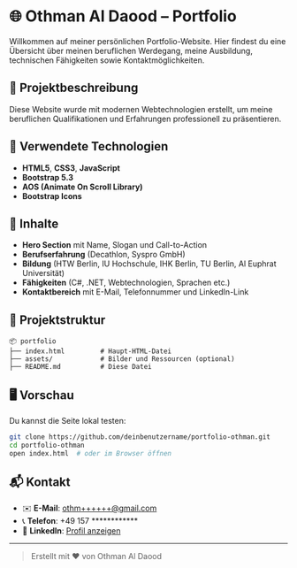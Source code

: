 
# 🌐 Othman Al Daood – Portfolio

Willkommen auf meiner persönlichen Portfolio-Website. Hier findest du eine Übersicht über meinen beruflichen Werdegang, meine Ausbildung, technischen Fähigkeiten sowie Kontaktmöglichkeiten.

## 📄 Projektbeschreibung

Diese Website wurde mit modernen Webtechnologien erstellt, um meine beruflichen Qualifikationen und Erfahrungen professionell zu präsentieren.

## 🔧 Verwendete Technologien

- **HTML5**, **CSS3**, **JavaScript**
- **Bootstrap 5.3**
- **AOS (Animate On Scroll Library)**
- **Bootstrap Icons**

## 🧭 Inhalte

- **Hero Section** mit Name, Slogan und Call-to-Action
- **Berufserfahrung** (Decathlon, Syspro GmbH)
- **Bildung** (HTW Berlin, IU Hochschule, IHK Berlin, TU Berlin, Al Euphrat Universität)
- **Fähigkeiten** (C#, .NET, Webtechnologien, Sprachen etc.)
- **Kontaktbereich** mit E-Mail, Telefonnummer und LinkedIn-Link

## 📁 Projektstruktur

```
📦 portfolio
├── index.html         # Haupt-HTML-Datei
├── assets/            # Bilder und Ressourcen (optional)
├── README.md          # Diese Datei
```

## 🖥️ Vorschau

Du kannst die Seite lokal testen:

```bash
git clone https://github.com/deinbenutzername/portfolio-othman.git
cd portfolio-othman
open index.html  # oder im Browser öffnen
```

## 📬 Kontakt

- ✉️ **E-Mail**: [othm++++++@gmail.com](mailto:othman3mm@gmail.com)
- 📞 **Telefon**: +49 157 ************
- 🔗 **LinkedIn**: [Profil anzeigen](https://linkedin.com/in/othman-al-daood-542bb4150)

---

> Erstellt mit ❤️ von Othman Al Daood
